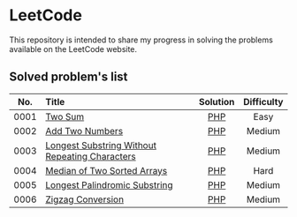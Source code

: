 # LeetCode
This repository is intended to share my progress in solving the problems available on the LeetCode website.

## Solved problem's list

| No.    |  Title  |  Solution  |  Difficulty |
|:--------:|:--------------------------------------------------------------|:--------:|:--------:|
|0001|[Two Sum](https://leetcode.com/problems/two-sum/)|[PHP](./src/php/0001-TwoSum.php)|Easy|
|0002|[Add Two Numbers](https://leetcode.com/problems/add-two-numbers/)|[PHP](./src/php/0002-AddTwoNumbers.php)|Medium|
|0003|[Longest Substring Without Repeating Characters](https://leetcode.com/problems/longest-substring-without-repeating-characters/)|[PHP](./src/php/0003-LongestSubstringWithoutRepeatingCharacters.php)|Medium|
|0004|[Median of Two Sorted Arrays](https://leetcode.com/problems/median-of-two-sorted-arrays/)|[PHP](./src/php/0004-MedianOfTwoSortedArrays.php)|Hard|
|0005|[Longest Palindromic Substring](https://leetcode.com/problems/longest-palindromic-substring/)|[PHP](./src/php/0005-LongestPalindromicSubstring.php)|Medium|
|0006|[Zigzag Conversion](https://leetcode.com/problems/zigzag-conversion/)|[PHP](./src/php/0006-ZigZagConversion.php)|Medium|
